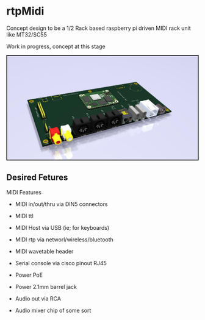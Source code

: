 # rtpMidi
Concept design to be a 1/2 Rack based raspberry pi driven MIDI rack unit like MT32/SC55

Work in progress, concept at this stage

![main](images/main.jpg)


## Desired Fetures

MIDI Features
* MIDI in/out/thru via DIN5 connectors
* MIDI ttl 
* MIDI Host via USB (ie; for keyboards)
* MIDI rtp via networl/wireless/bluetooth
* MIDI wavetable header

* Serial console via cisco pinout RJ45

* Power PoE
* Power 2.1mm barrel jack

* Audio out via RCA
* Audio mixer chip of some sort